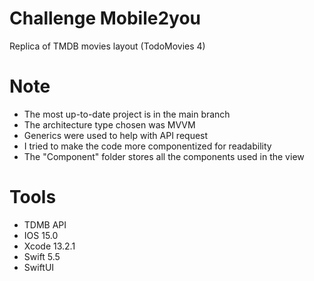 # Challenge Mobile2you
Replica of TMDB movies layout (TodoMovies 4)
# Note
+ The most up-to-date project is in the main branch
+ The architecture type chosen was MVVM
+ Generics were used to help with API request
+ I tried to make the code more componentized for readability
+ The "Component" folder stores all the components used in the view
# Tools
+ TDMB API
+ IOS 15.0
+ Xcode 13.2.1
+ Swift 5.5
+ SwiftUI
